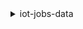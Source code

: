 <details>

<summary>
iot-jobs-data
</summary>

- <details><summary>describe-job-execution</summary>

  * --job-id
  * --thing-name
  * --include-job-document
  * --no-include-job-document
  * --execution-number
  * --cli-input-json
  * --cli-input-yaml
  * --generate-cli-skeleton


- <details><summary>get-pending-job-executions</summary>

  * --thing-name
  * --cli-input-json
  * --cli-input-yaml
  * --generate-cli-skeleton


- <details><summary>help</summary>

  * 


- <details><summary>start-next-pending-job-execution</summary>

  * --thing-name
  * --status-details
  * --step-timeout-in-minutes
  * --cli-input-json
  * --cli-input-yaml
  * --generate-cli-skeleton


- <details><summary>update-job-execution</summary>

  * --job-id
  * --thing-name
  * --status
  * --status-details
  * --step-timeout-in-minutes
  * --expected-version
  * --include-job-execution-state
  * --no-include-job-execution-state
  * --include-job-document
  * --no-include-job-document
  * --execution-number
  * --cli-input-json
  * --cli-input-yaml
  * --generate-cli-skeleton


</details>

